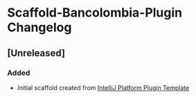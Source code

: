 <!-- Keep a Changelog guide -> https://keepachangelog.com -->

# Scaffold-Bancolombia-Plugin Changelog

## [Unreleased]
### Added
- Initial scaffold created from [IntelliJ Platform Plugin Template](https://github.com/JetBrains/intellij-platform-plugin-template)
